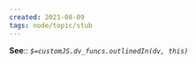 ```yaml
---
created: 2021-08-09
tags: node/topic/stub
---
```


**See**:: 
*`$=customJS.dv_funcs.outlinedIn(dv, this)`*
